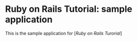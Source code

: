 # Ruby on Rails Tutorial: sample application

This is the sample application for [*Ruby on Rails Turorial*]